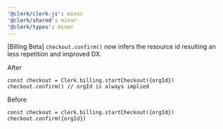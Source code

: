 ```yaml
---
'@clerk/clerk-js': minor
'@clerk/shared': minor
'@clerk/types': minor
---
```


[Billing Beta] `checkout.confirm()` now infers the resource id resulting an less repetition and improved DX.

After
```tsx
const checkout = Clerk.billing.startCheckout({orgId})
checkout.confirm() // orgId is always implied
```

Before
```tsx
const checkout = clerk.billing.startCheckout({orgId})
checkout.confirm({orgId})
```
